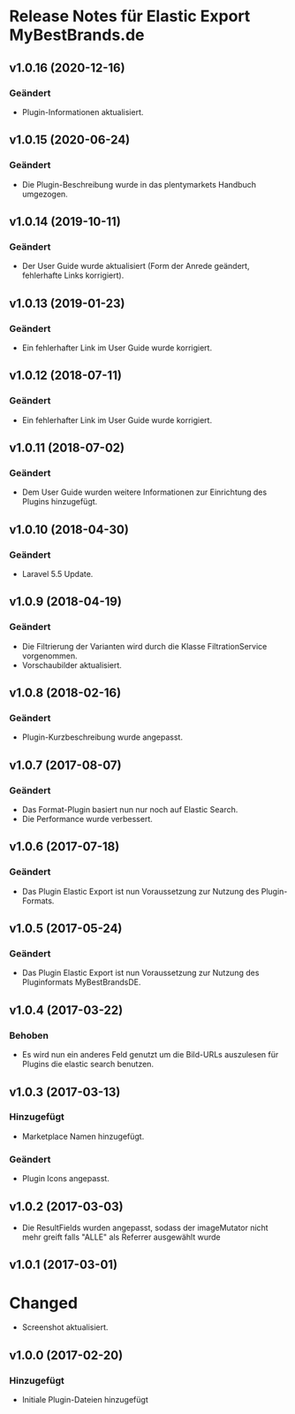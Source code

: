 # Release Notes für Elastic Export MyBestBrands.de

## v1.0.16 (2020-12-16)
### Geändert
- Plugin-Informationen aktualisiert.

## v1.0.15 (2020-06-24)
### Geändert
- Die Plugin-Beschreibung wurde in das plentymarkets Handbuch umgezogen.

## v1.0.14 (2019-10-11)

### Geändert
- Der User Guide wurde aktualisiert (Form der Anrede geändert, fehlerhafte Links korrigiert).

## v1.0.13 (2019-01-23)

### Geändert
- Ein fehlerhafter Link im User Guide wurde korrigiert.

## v1.0.12 (2018-07-11)

### Geändert
- Ein fehlerhafter Link im User Guide wurde korrigiert.

## v1.0.11 (2018-07-02)

### Geändert
- Dem User Guide wurden weitere Informationen zur Einrichtung des Plugins hinzugefügt.

## v1.0.10 (2018-04-30)

### Geändert
- Laravel 5.5 Update.

## v1.0.9 (2018-04-19)

### Geändert
- Die Filtrierung der Varianten wird durch die Klasse FiltrationService vorgenommen.
- Vorschaubilder aktualisiert.

## v1.0.8 (2018-02-16)  

### Geändert
- Plugin-Kurzbeschreibung wurde angepasst.

## v1.0.7 (2017-08-07)  

### Geändert
- Das Format-Plugin basiert nun nur noch auf Elastic Search.
- Die Performance wurde verbessert.

## v1.0.6 (2017-07-18)  

### Geändert
- Das Plugin Elastic Export ist nun Voraussetzung zur Nutzung des Plugin-Formats.

## v1.0.5 (2017-05-24)

### Geändert
- Das Plugin Elastic Export ist nun Voraussetzung zur Nutzung des Pluginformats MyBestBrandsDE.

## v1.0.4 (2017-03-22)

### Behoben
- Es wird nun ein anderes Feld genutzt um die Bild-URLs auszulesen für Plugins die elastic search benutzen.

## v1.0.3 (2017-03-13)

### Hinzugefügt
- Marketplace Namen hinzugefügt.

### Geändert
- Plugin Icons angepasst.

## v1.0.2 (2017-03-03)
- Die ResultFields wurden angepasst, sodass der imageMutator nicht mehr greift falls "ALLE" als Referrer ausgewählt wurde

## v1.0.1 (2017-03-01)

# Changed
- Screenshot aktualisiert.

## v1.0.0 (2017-02-20)

### Hinzugefügt
- Initiale Plugin-Dateien hinzugefügt

